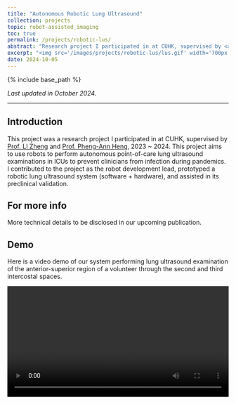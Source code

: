 ```yaml
---
title: "Autonomous Robotic Lung Ultrasound"
collection: projects
topic: robot-assisted_imaging
toc: true
permalink: /projects/robotic-lus/
abstract: "Research project I participated in at CUHK, supervised by <a href='https://www.surgery.cuhk.edu.hk/profile.asp?alias=zli'>Prof. LI Zheng</a> and <a href='https://www.cse.cuhk.edu.hk/people/faculty/pheng-ann-heng/'>Prof. Pheng-Ann Heng</a>, 2023 ~ 2024. This project aimed to use robots to perform autonomous point-of-care lung ultrasound examinations in ICUs to prevent clinicians from infection during pandemics. I contributed to the project as the robot development lead, prototyped an robotic lung ultrasound system (software + hardware) and assisted in its preclinical validation. "
excerpt: "<img src='/images/projects/robotic-lus/lus.gif' width='700px'>"
date: 2024-10-05
---
```


{% include base_path %}

*Last updated in October 2024.*

---

## Introduction

This project was a research project I participated in at CUHK, supervised by [Prof. LI Zheng](https://www.surgery.cuhk.edu.hk/profile.asp?alias=zli) and [Prof. Pheng-Ann Heng](https://www.cse.cuhk.edu.hk/people/faculty/pheng-ann-heng/), 2023 ~ 2024. This project aims to use robots to perform autonomous point-of-care lung ultrasound examinations in ICUs to prevent clinicians from infection during pandemics. I contributed to the project as the robot development lead, prototyped a robotic lung ultrasound system (software + hardware), and assisted in its preclinical validation.

## For more info

More technical details to be disclosed in our upcoming publication.

## Demo

Here is a video demo of our system performing lung ultrasound examination of the anterior-superior region of a volunteer through the second and third intercostal spaces.

<video controls style="width: 100%; height: auto;" controlsList="nodownload" oncontextmenu="return false;" preload="auto">
  <source src="/files/webm/lus.webm" type="video/webm">
  Your browser does not support the video tag.
</video>


